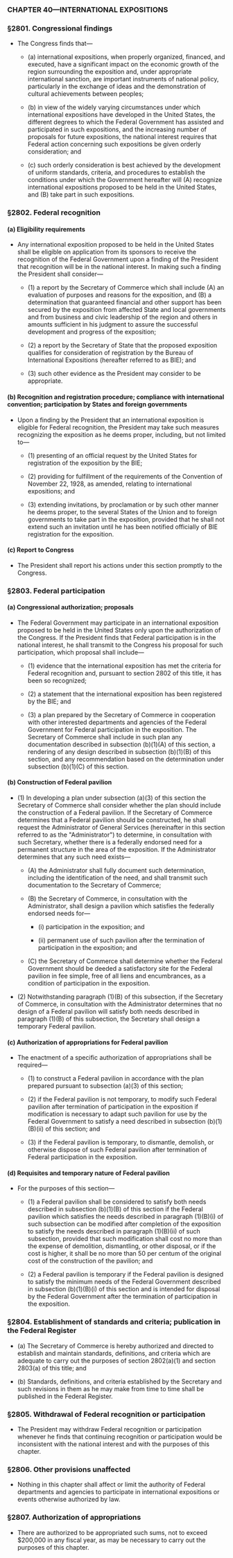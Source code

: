 ### **CHAPTER 40—INTERNATIONAL EXPOSITIONS**

### §2801. Congressional findings
* The Congress finds that—

  * (a) international expositions, when properly organized, financed, and executed, have a significant impact on the economic growth of the region surrounding the exposition and, under appropriate international sanction, are important instruments of national policy, particularly in the exchange of ideas and the demonstration of cultural achievements between peoples;

  * (b) in view of the widely varying circumstances under which international expositions have developed in the United States, the different degrees to which the Federal Government has assisted and participated in such expositions, and the increasing number of proposals for future expositions, the national interest requires that Federal action concerning such expositions be given orderly consideration; and

  * (c) such orderly consideration is best achieved by the development of uniform standards, criteria, and procedures to establish the conditions under which the Government hereafter will (A) recognize international expositions proposed to be held in the United States, and (B) take part in such expositions.

### §2802. Federal recognition
#### (a) Eligibility requirements
* Any international exposition proposed to be held in the United States shall be eligible on application from its sponsors to receive the recognition of the Federal Government upon a finding of the President that recognition will be in the national interest. In making such a finding the President shall consider—

  * (1) a report by the Secretary of Commerce which shall include (A) an evaluation of purposes and reasons for the exposition, and (B) a determination that guaranteed financial and other support has been secured by the exposition from affected State and local governments and from business and civic leadership of the region and others in amounts sufficient in his judgment to assure the successful development and progress of the exposition;

  * (2) a report by the Secretary of State that the proposed exposition qualifies for consideration of registration by the Bureau of International Expositions (hereafter referred to as BIE); and

  * (3) such other evidence as the President may consider to be appropriate.

#### (b) Recognition and registration procedure; compliance with international convention; participation by States and foreign governments
* Upon a finding by the President that an international exposition is eligible for Federal recognition, the President may take such measures recognizing the exposition as he deems proper, including, but not limited to—

  * (1) presenting of an official request by the United States for registration of the exposition by the BIE;

  * (2) providing for fulfillment of the requirements of the Convention of November 22, 1928, as amended, relating to international expositions; and

  * (3) extending invitations, by proclamation or by such other manner he deems proper, to the several States of the Union and to foreign governments to take part in the exposition, provided that he shall not extend such an invitation until he has been notified officially of BIE registration for the exposition.

#### (c) Report to Congress
* The President shall report his actions under this section promptly to the Congress.

### §2803. Federal participation
#### (a) Congressional authorization; proposals
* The Federal Government may participate in an international exposition proposed to be held in the United States only upon the authorization of the Congress. If the President finds that Federal participation is in the national interest, he shall transmit to the Congress his proposal for such participation, which proposal shall include—

  * (1) evidence that the international exposition has met the criteria for Federal recognition and, pursuant to section 2802 of this title, it has been so recognized;

  * (2) a statement that the international exposition has been registered by the BIE; and

  * (3) a plan prepared by the Secretary of Commerce in cooperation with other interested departments and agencies of the Federal Government for Federal participation in the exposition. The Secretary of Commerce shall include in such plan any documentation described in subsection (b)(1)(A) of this section, a rendering of any design described in subsection (b)(1)(B) of this section, and any recommendation based on the determination under subsection (b)(1)(C) of this section.

#### (b) Construction of Federal pavilion
* (1) In developing a plan under subsection (a)(3) of this section the Secretary of Commerce shall consider whether the plan should include the construction of a Federal pavilion. If the Secretary of Commerce determines that a Federal pavilion should be constructed, he shall request the Administrator of General Services (hereinafter in this section referred to as the "Administrator") to determine, in consultation with such Secretary, whether there is a federally endorsed need for a permanent structure in the area of the exposition. If the Administrator determines that any such need exists—

  * (A) the Administrator shall fully document such determination, including the identification of the need, and shall transmit such documentation to the Secretary of Commerce;

  * (B) the Secretary of Commerce, in consultation with the Administrator, shall design a pavilion which satisfies the federally endorsed needs for—

    * (i) participation in the exposition; and

    * (ii) permanent use of such pavilion after the termination of participation in the exposition; and


  * (C) the Secretary of Commerce shall determine whether the Federal Government should be deeded a satisfactory site for the Federal pavilion in fee simple, free of all liens and encumbrances, as a condition of participation in the exposition.


* (2) Notwithstanding paragraph (1)(B) of this subsection, if the Secretary of Commerce, in consultation with the Administrator determines that no design of a Federal pavilion will satisfy both needs described in paragraph (1)(B) of this subsection, the Secretary shall design a temporary Federal pavilion.

#### (c) Authorization of appropriations for Federal pavilion
* The enactment of a specific authorization of appropriations shall be required—

  * (1) to construct a Federal pavilion in accordance with the plan prepared pursuant to subsection (a)(3) of this section;

  * (2) if the Federal pavilion is not temporary, to modify such Federal pavilion after termination of participation in the exposition if modification is necessary to adapt such pavilion for use by the Federal Government to satisfy a need described in subsection (b)(1)(B)(ii) of this section; and

  * (3) if the Federal pavilion is temporary, to dismantle, demolish, or otherwise dispose of such Federal pavilion after termination of Federal participation in the exposition.

#### (d) Requisites and temporary nature of Federal pavilion
* For the purposes of this section—

  * (1) a Federal pavilion shall be considered to satisfy both needs described in subsection (b)(1)(B) of this section if the Federal pavilion which satisfies the needs described in paragraph (1)(B)(i) of such subsection can be modified after completion of the exposition to satisfy the needs described in paragraph (1)(B)(ii) of such subsection, provided that such modification shall cost no more than the expense of demolition, dismantling, or other disposal, or if the cost is higher, it shall be no more than 50 per centum of the original cost of the construction of the pavilion; and

  * (2) a Federal pavilion is temporary if the Federal pavilion is designed to satisfy the minimum needs of the Federal Government described in subsection (b)(1)(B)(i) of this section and is intended for disposal by the Federal Government after the termination of participation in the exposition.

### §2804. Establishment of standards and criteria; publication in the Federal Register
* (a) The Secretary of Commerce is hereby authorized and directed to establish and maintain standards, definitions, and criteria which are adequate to carry out the purposes of section 2802(a)(1) and section 2803(a) of this title; and

* (b) Standards, definitions, and criteria established by the Secretary and such revisions in them as he may make from time to time shall be published in the Federal Register.

### §2805. Withdrawal of Federal recognition or participation
* The President may withdraw Federal recognition or participation whenever he finds that continuing recognition or participation would be inconsistent with the national interest and with the purposes of this chapter.

### §2806. Other provisions unaffected
* Nothing in this chapter shall affect or limit the authority of Federal departments and agencies to participate in international expositions or events otherwise authorized by law.

### §2807. Authorization of appropriations
* There are authorized to be appropriated such sums, not to exceed $200,000 in any fiscal year, as may be necessary to carry out the purposes of this chapter.